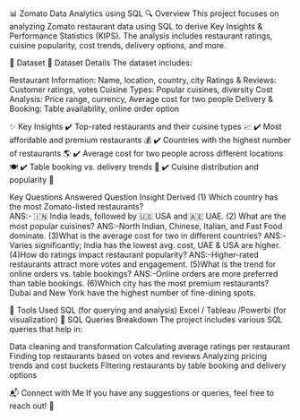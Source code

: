 📊 Zomato Data Analytics using SQL
🔍 Overview
This project focuses on analyzing Zomato restaurant data using SQL to derive Key Insights & Performance Statistics (KIPS). The analysis includes restaurant ratings, cuisine popularity, cost trends, delivery options, and more.

📂 Dataset
📂 Dataset Details
The dataset includes:

Restaurant Information: Name, location, country, city
Ratings & Reviews: Customer ratings, votes
Cuisine Types: Popular cuisines, diversity
Cost Analysis: Price range, currency, Average cost for two people
Delivery & Booking: Table availability, online order option

✨ Key Insights
✔️ Top-rated restaurants and their cuisine types 📈
✔️ Most affordable and premium restaurants 💰
✔️ Countries with the highest number of restaurants 🌎
✔️ Average cost for two people across different locations 🍽️
✔️ Table booking vs. delivery trends 🚀
✔️ Cuisine distribution and popularity 🍕

 Key Questions Answered
Question	Insight Derived
(1) Which country has the most Zomato-listed restaurants?	                          
ANS:- 🇮🇳 India leads, followed by 🇺🇸 USA and 🇦🇪 UAE.
(2) What are the most popular cuisines?
ANS:-North Indian, Chinese, Italian, and Fast Food dominate.
(3)What is the average cost for two in different countries?	
ANS:-Varies significantly; India has the lowest avg. cost, UAE & USA are higher.
(4)How do ratings impact restaurant popularity?	
ANS:-Higher-rated restaurants attract more votes and engagement.
(5)What is the trend for online orders vs. table bookings?
ANS:-Online orders are more preferred than table bookings.
(6)Which city has the most premium restaurants?	
Dubai and New York have the highest number of fine-dining spots.




🔧 Tools Used
SQL (for querying and analysis)
Excel / Tableau /Powerbi (for visualization)
📜 SQL Queries Breakdown
The project includes various SQL queries that help in:

Data cleaning and transformation
Calculating average ratings per restaurant
Finding top restaurants based on votes and reviews
Analyzing pricing trends and cost buckets
Filtering restaurants by table booking and delivery options

📬 Connect with Me
If you have any suggestions or queries, feel free to reach out! 🚀

